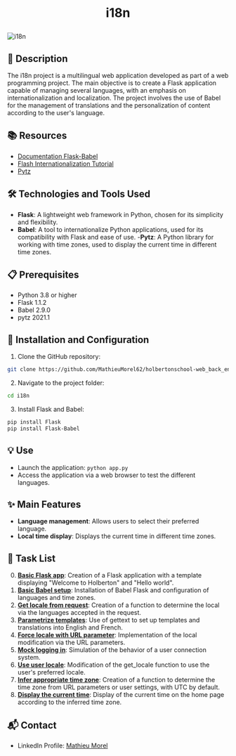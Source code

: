 # <p align="center">i18n</p>

![i18n](https://github.com/MathieuMorel62/holbertonschool-web_back_end/assets/113856302/c117cb13-7aca-4b86-a6dc-89c48ad6453a)

## 📝 Description
The i18n project is a multilingual web application developed as part of a web programming project. The main objective is to create a Flask application capable of managing several languages, with an emphasis on internationalization and localization. The project involves the use of Babel for the management of translations and the personalization of content according to the user's language.

## 📚 Resources
- [Documentation Flask-Babel](https://python-babel.github.io/flask-babel/)
- [Flash Internationalization Tutorial](https://blog.miguelgrinberg.com/post/the-flask-mega-tutorial-part-xiii-i18n-and-l10n)
- [Pytz](https://sourceforge.net/directory/software-development/)

## 🛠️ Technologies and Tools Used
- **Flask**: A lightweight web framework in Python, chosen for its simplicity and flexibility.
- **Babel**: A tool to internationalize Python applications, used for its compatibility with Flask and ease of use.
-**Pytz**: A Python library for working with time zones, used to display the current time in different time zones.

## 📋 Prerequisites
- Python 3.8 or higher
- Flask 1.1.2
- Babel 2.9.0
- pytz 2021.1

## 🚀 Installation and Configuration

1. Clone the GitHub repository: 

```sh
git clone https://github.com/MathieuMorel62/holbertonschool-web_back_end/
```

2. Navigate to the project folder: 

```sh
cd i18n
```

3. Install Flask and Babel:

```sh
pip install Flask
pip install Flask-Babel
```

## 💡 Use
- Launch the application: `python app.py`
- Access the application via a web browser to test the different languages.

## ✨ Main Features
- **Language management**: Allows users to select their preferred language.
- **Local time display**: Displays the current time in different time zones.

## 📝 Task List

0. [**Basic Flask app**](https://github.com/MathieuMorel62/holbertonschool-web_back_end/blob/main/i18n/0-app.py): Creation of a Flask application with a template displaying "Welcome to Holberton" and "Hello world".
1. [**Basic Babel setup**](https://github.com/MathieuMorel62/holbertonschool-web_back_end/blob/main/i18n/1-app.py): Installation of Babel Flask and configuration of languages and time zones.
2. [**Get locale from request**](https://github.com/MathieuMorel62/holbertonschool-web_back_end/blob/main/i18n/2-app.py): Creation of a function to determine the local via the languages accepted in the request.
3. [**Parametrize templates**](https://github.com/MathieuMorel62/holbertonschool-web_back_end/blob/main/i18n/3-app.py): Use of gettext to set up templates and translations into English and French.
4. [**Force locale with URL parameter**](https://github.com/MathieuMorel62/holbertonschool-web_back_end/blob/main/i18n/4-app.py): Implementation of the local modification via the URL parameters.
5. [**Mock logging in**](https://github.com/MathieuMorel62/holbertonschool-web_back_end/blob/main/i18n/5-app.py): Simulation of the behavior of a user connection system.
6. [**Use user locale**](https://github.com/MathieuMorel62/holbertonschool-web_back_end/blob/main/i18n/6-app.py): Modification of the get_locale function to use the user's preferred locale.
7. [**Infer appropriate time zone**](https://github.com/MathieuMorel62/holbertonschool-web_back_end/blob/main/i18n/7-app.py): Creation of a function to determine the time zone from URL parameters or user settings, with UTC by default.
8. [**Display the current time**](https://github.com/MathieuMorel62/holbertonschool-web_back_end/blob/main/i18n/app.py): Display of the current time on the home page according to the inferred time zone.

## 📬 Contact
- LinkedIn Profile: [Mathieu Morel](https://www.linkedin.com/in/mathieu-morel-9ab457261/)
